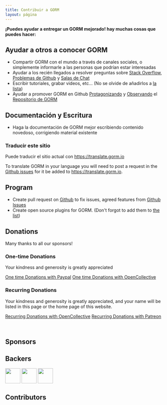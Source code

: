 ```yaml
---
title: Contribuir a GORM
layout: página
---
```

**¡Puedes ayudar a entregar un GORM mejorado! hay muchas cosas que puedes hacer:**

## Ayudar a otros a conocer GORM

* Compartir GORM con el mundo a través de canales sociales, o simplemente informarle a las personas que podrían estar interesadas
* Ayudar a los recién llegados a resolver preguntas sobre [Stack Overflow](https://stackoverflow.com/questions/tagged/go-gorm), [Problemas de Github](https://github.com/jinzhu/gorm/issues) y [Salas de Chat](/community.html#Chat)
* Escribir tutoriales, grabar videos, etc... (No se olvide de añadirlos a [la lista](/community.html))
* Ayudar a promover GORM en Github [Protagonizando](https://github.com/jinzhu/gorm/stargazers) y [Observando](https://github.com/jinzhu/gorm/watchers) el [Repositorio de GORM](https://github.com/jinzhu/gorm)

## Documentación y Escritura

* Haga la documentación de GORM mejor escribiendo contenido novedoso, corrigiendo material existente

### Traducir este sitio

Puede traducir el sitio actual con <https://translate.gorm.io>

To translate GORM in your language you will need to post a request in the [Github issues](https://github.com/jinzhu/gorm.io/issues) for it be added to <https://translate.gorm.io>.

## Program

* Create pull request on [Github](https://github.com/jinzhu/gorm) to fix issues, agreed features from [Github Issues](https://github.com/jinzhu/gorm/issues)
* Create open source plugins for GORM. (Don't forgot to add them to [the list](/community.html#Open-Sources))

## Donations

Many thanks to all our sponsors!

### One-time Donations

Your kindness and generosity is greatly appreciated

[One time Donations with Paypal](https://www.paypal.me/zhangjinzhu) [One time Donations with OpenCollective](https://opencollective.com/gorm)

### Recurring Donations

Your kindness and generosity is greatly appreciated, and your name will be listed in this page or the home page of this website.

[Recurring Donations with OpenCollective](https://opencollective.com/gorm) [Recurring Donations with Patreon](https://www.patreon.com/jinzhu)

<br />

## Sponsors

<object type="image/svg+xml" data="https://opencollective.com/gorm/tiers/sponsor.svg?avatarHeight=68&width=740"></object>

## Backers

<div class="backers-list">
  
<a href="https://www.patreon.com/jeffprestes"><img style="width: 48px" src="http://i.imgur.com/7SPpyLw.jpg"></img></a>
<a href="https://www.patreon.com/user/creators?u=5447334"><img style="width: 48px" src="https://c8.patreon.com/2/400/5447334"></img></a>
<a href="https://www.patreon.com/user/creators?u=4875083"><img style="width: 48px" src="https://c8.patreon.com/2/100/4875083"></img></a>
</div>

<object type="image/svg+xml" data="https://opencollective.com/gorm/tiers/backer.svg?avatarHeight=48&width=740"></object>

## Contributors

<object type="image/svg+xml" data="https://opencollective.com/gorm/contributors.svg?avatarHeight=32&width=740"></object>
